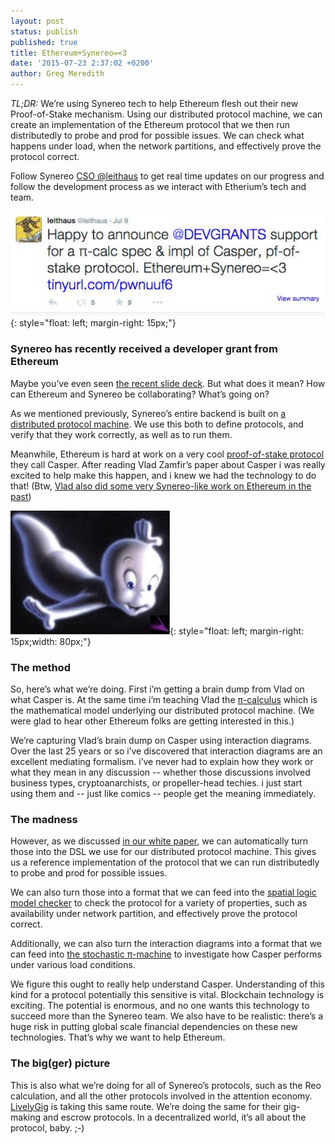 ```yaml
---
layout: post
status: publish
published: true
title: Ethereum+Synereo=<3
date: '2015-07-23 2:37:02 +0200'
author: Greg Meredith
---
```

*TL;DR:* We’re using Synereo tech to help Ethereum flesh out their new Proof-of-Stake mechanism. 
Using our distributed protocol machine, we can create an implementation of the Ethereum protocol that we then run distributedly to probe and prod for possible issues. We can check what happens under load, when the network partitions, and effectively prove the protocol correct.  

Follow Synereo [CSO @leithaus](https://twitter.com/leithaus) to get real time updates on our progress and follow the development process as we interact with Etherium’s tech and team.

![image alt text](img/uploads/ethereum_dev_grant_tweet.jpg){: style="float: left; margin-right: 15px;"}


### Synereo has recently received a developer grant from Ethereum

Maybe you’ve even seen [the recent slide deck](https://github.com/leithaus/casper/blob/master/casper/docs/CasperInteraction.pdf). But what does it mean? How can Ethereum and Synereo be collaborating? What’s going on?

As we mentioned previously, Synereo’s entire backend is built on [a distributed protocol machine](https://github.com/synereo/agent-service-ati-ia/tree/master/AgentServices-Store). We use this both to define protocols, and verify that they work correctly, as well as to run them. 

Meanwhile, Ethereum is hard at work on a very cool [proof-of-stake protocol](http://www.slideshare.net/_hd/demystifying-blockchains) they call Casper. After reading Vlad Zamfir’s paper about Casper i was really excited to help make this happen, and i knew we had the technology to do that! (Btw, [Vlad also did some very Synereo-like work on Ethereum in the past](https://www.youtube.com/watch?v=vGTd1Bi7Jrc.))

![image alt text](img/uploads/casper_the_friendly_ghost.png){: style="float: left; margin-right: 15px;width: 80px;"}


### The method

So, here’s what we’re doing. First i’m getting a brain dump from Vlad on what Casper is. At the same time i’m teaching Vlad the [π-calculus](http://www.lfcs.inf.ed.ac.uk/reports/91/ECS-LFCS-91-180/) which is the mathematical model underlying our distributed protocol machine. (We were glad to hear other Ethereum folks are getting interested in this.) 

We’re capturing Vlad’s brain dump on Casper using interaction diagrams. Over the last 25 years or so i’ve discovered that interaction diagrams are an excellent mediating formalism. i’ve never had to explain how they work or what they mean in any discussion -- whether those discussions involved business types, cryptoanarchists, or propeller-head techies. i just start using them and -- just like comics -- people get the meaning immediately.

### The madness

However, as we discussed [in our white paper](http://www.synereo.com/whitepapers/synereo.pdf0), we can automatically turn those into the DSL we use for our distributed protocol machine. This gives us a reference implementation of the protocol that we can run distributedly to probe and prod for possible issues. 

We can also turn those into a format that we can feed into the [spatial logic model checker](http://ctp.di.fct.unl.pt/SLMC/) to check the protocol for a variety of properties, such as availability under network partition, and effectively prove the protocol correct.  

Additionally, we can also turn the interaction diagrams into a format that we can feed into [the stochastic π-machine](http://research.microsoft.com/en-us/projects/spim/) to investigate how Casper performs under various load conditions.

We figure this ought to really help understand Casper. Understanding of this kind for a protocol potentially this sensitive is vital. Blockchain technology is exciting. The potential is enormous, and no one wants this technology to succeed more than the Synereo team. We also have to be realistic: there’s a huge risk in putting global scale financial dependencies on these new technologies. That’s why we want to help Ethereum. 

### The big(ger) picture

This is also what we’re doing for all of Synereo’s protocols, such as the Reo calculation, and all the other protocols involved in the attention economy. [LivelyGig](http://blog.synereo.com/2015/04/15/livelygig-synereo/) is taking this same route. We’re doing the same for their gig-making and escrow protocols. In a decentralized world, it’s all about the protocol, baby. ;-)
